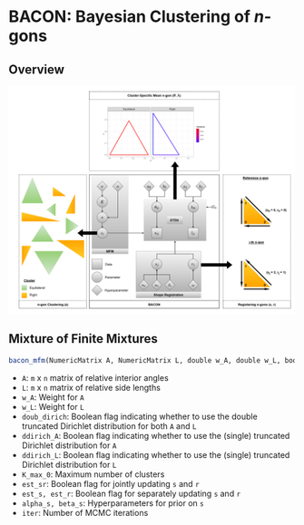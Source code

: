 # BACON: Bayesian Clustering of *n*-gons

## Overview

<img src="images/MFM.png" alt="Hover Title" title="Hover Title" width="700"/>

## Mixture of Finite Mixtures

```r
bacon_mfm(NumericMatrix A, NumericMatrix L, double w_A, double w_L, bool doub_dirich, bool ddirch_A, bool ddirch_L, int Kmax_0, bool est_sr, bool est_s, bool est_r, double alpha_s, double beta_s, int iter)
```

- `A`: `m` x `n` matrix of relative interior angles
- `L`: `m` x `n` matrix of relative side lengths
- `w_A`: Weight for `A`
- `w_L`: Weight for `L`
- `doub_dirich`: Boolean flag indicating whether to use the double truncated Dirichlet distribution for both `A` and `L`
- `ddirich_A`: Boolean flag indicating whether to use the (single) truncated Dirichlet distribution for `A`
- `ddirich_L`: Boolean flag indicating whether to use the (single) truncated Dirichlet distribution for `L`
- `K_max_0`: Maximum number of clusters
- `est_sr`: Boolean flag for jointly updating `s` and `r`
- `est_s, est_r`: Boolean flag for separately updating `s` and `r`
- `alpha_s, beta_s`: Hyperparameters for prior on `s`
- `iter`: Number of MCMC iterations
